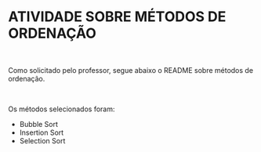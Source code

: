# ATIVIDADE SOBRE MÉTODOS DE ORDENAÇÃO
<br>
<p>Como solicitado pelo professor, segue abaixo o README sobre métodos de ordenação. </p>
<br>
<p>Os métodos selecionados foram:</p>
<ul>
  <li>Bubble Sort </li>
  <li>Insertion Sort </li>
  <li>Selection Sort </li> 
</ul>
